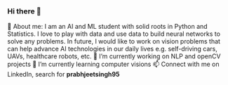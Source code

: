 ### Hi there 👋
💬 About me: I am an AI and ML student with solid roots in Python and Statistics. I love to play with data and use data to build neural networks to solve any problems. In future, I would like to work on vision problems that can help advance AI technologies in our daily lives e.g. self-driving cars, UAVs, healthcare robots, etc.
🔭 I’m currently working on NLP and openCV projects
🌱 I’m currently learning computer visions
📫 Connect with me on LinkedIn, search for **prabhjeetsingh95**



<!--
**kataria342/kataria342** is a ✨ _special_ ✨ repository because its `README.md` (this file) appears on your GitHub profile.

Here are some ideas to get you started:

- 🔭 I’m currently working on ...
- 🌱 I’m currently learning ...
- 👯 I’m looking to collaborate on ...
- 🤔 I’m looking for help with ...
- 💬 Ask me about ...
- 📫 How to reach me: ...
- 😄 Pronouns: ...
- ⚡ Fun fact: ...
-->
